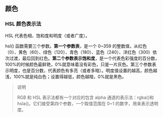 ## 颜色

### HSL 颜色表示法

HSL 代表色相、饱和度和明度（或者广度）。

hsl() 函数需要三个参数。**第一个参数表**，是一个 0~359 的整数值，从红色（0）、黄色（60）、绿色（120）、青色（180）、蓝色（240）、洋红色（300）依次过渡，最后回到红色。**第二个参数表示饱和度**，是一个代表色彩强度的百分数，100%的时候颜色最鲜艳，0%就意味着没有彩色，只是一片灰色。第三个参数表示明度，也是百分数，代表颜色有多亮（或者多暗）。明度值设置的越高，颜色越浅，100%就是纯白色；设置得越低，颜色越暗，0%就是黑色。

> 说明
>
> RGB 和 HSL 表示法都有一个对应的包含 alpha 通道的表示法：rgba()和 hsla()。它们接受第四个参数，一个取值范围在 0~1 的数字，用来表示透明度。
